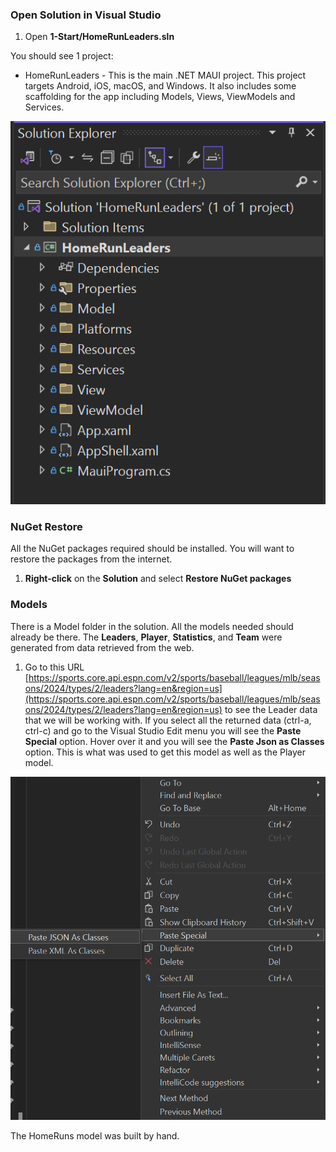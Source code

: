 ### Open Solution in Visual Studio

1. Open **1-Start/HomeRunLeaders.sln**

You should see 1 project:

- HomeRunLeaders - This is the main .NET MAUI project. This project targets Android, iOS, macOS, and Windows. It also includes some scaffolding for the app including Models, Views, ViewModels and Services.

![Solution for the Home Run Leaders app](../Art/Solution.png)

### NuGet Restore

All the NuGet packages required should be installed. You will want to restore the packages from the internet.

1. **Right-click** on the **Solution** and select **Restore NuGet packages** 

### Models

There is a Model folder in the solution. All the models needed should already be there. The **Leaders**, **Player**, **Statistics**, and **Team** were generated from data retrieved from the web. 

1. Go to this URL [https://sports.core.api.espn.com/v2/sports/baseball/leagues/mlb/seasons/2024/types/2/leaders?lang=en&region=us](https://sports.core.api.espn.com/v2/sports/baseball/leagues/mlb/seasons/2024/types/2/leaders?lang=en&region=us) to see the Leader data that we will be working with. If you select all the returned data (ctrl-a, ctrl-c) and go to the Visual Studio Edit menu you will see the **Paste Special** option. Hover over it and you will see the **Paste Json as Classes** option. This is what was used to get this model as well as the Player model.

![Paste Special](../Art/pasteSpecial.png)

The HomeRuns model was built by hand.